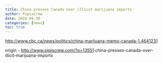 ```yaml
---
title: China presses Canada over illicit marijuana imports
author: PipisCrew
date: 2018-04-30
categories: [news]
toc: true
---
```


http://www.cbc.ca/news/politics/china-marijuana-memo-canada-1.4641231

origin - http://www.pipiscrew.com/?p=13551 china-presses-canada-over-illicit-marijuana-imports